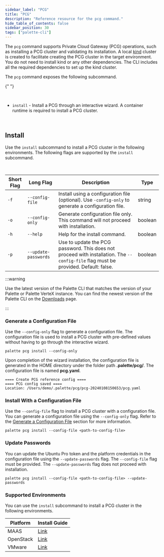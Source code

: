 ```yaml
---
sidebar_label: "PCG"
title: "PCG"
description: "Reference resource for the pcg command."
hide_table_of_contents: false
sidebar_position: 30
tags: ["palette-cli"]
---
```


The `pcg` command supports Private Cloud Gateway (PCG) operations, such as installing a PCG cluster and validating its
installation. A local [kind](https://kind.sigs.k8s.io/) cluster is created to facilitate creating the PCG cluster in the
target environment. You do not need to install kind or any other dependencies. The CLI includes all the required
dependencies to set up the kind cluster.

The `pcg` command exposes the following subcommand.

{" "}

<br />

- `install` - Install a PCG through an interactive wizard. A container runtime is required to install a PCG cluster.

<br />

## Install

Use the `install` subcommand to install a PCG cluster in the following environments. The following flags are supported
by the `install` subcommand.

<br />

| **Short Flag** | **Long Flag**        | **Description**                                                                                                                     | **Type** |
| -------------- | -------------------- | ----------------------------------------------------------------------------------------------------------------------------------- | -------- |
| `-f`           | `--config-file`      | Install using a configuration file (optional). Use `-config-only` to generate a configuration file.                                 | string   |
| `-o`           | `--config-only`      | Generate configuration file only. This command will not proceed with installation.                                                  | boolean  |
| `-h`           | `--help`             | Help for the install command.                                                                                                       | boolean  |
| `-p`           | `--update-passwords` | Use to update the PCG password. This does not proceed with installation. The `--config-file` flag must be provided. Default: false. | boolean  |

:::warning

Use the latest version of the Palette CLI that matches the version of your Palette or Palette VerteX instance. You can
find the newest version of the Palette CLI on the [Downloads](../../spectro-downloads.md#palette-cli) page.

:::

### Generate a Configuration File

Use the `--config-only` flag to generate a configuration file. The configuration file is used to install a PCG cluster
with pre-defined values without having to go through the interactive wizard.

```shell
palette pcg install --config-only
```

Upon completion of the wizard installation, the configuration file is generated in the HOME directory under the folder
path **.palette/pcg/**. The configuration file is named **pcg.yaml**.

```shell hideClipboard
==== Create PCG reference config ====
==== PCG config saved ====
Location: /Users/demo/.palette/pcg/pcg-20240108150653/pcg.yaml
```

### Install With a Configuration File

Use the `--config-file` flag to install a PCG cluster with a configuration file. You can generate a configuration file
using the `--config-only` flag. Refer to the [Generate a Configuration File](#generate-a-configuration-file) section for
more information.

```shell
palette pcg install --config-file <path-to-config-file>
```

### Update Passwords

You can update the Ubuntu Pro token and the platform credentials in the configuration file using the
`--update-passwords` flag. The `--config-file` flag must be provided. The `--update-passwords` flag does not proceed
with installation.

```shell
palette pcg install --config-file <path-to-config-file> --update-passwords
```

### Supported Environments

You can use the `install` subcommand to install a PCG cluster in the following environments.

| **Platform** | **Install Guide**                                                                            |
| ------------ | -------------------------------------------------------------------------------------------- |
| MAAS         | [Link](../../clusters/data-center/maas/install-manage-maas-pcg.md#install-pcg)               |
| OpenStack    | [Link](../../clusters/data-center/openstack.md#installing-private-cloud-gateway---openstack) |
| VMware       | [Link](../../clusters/data-center/vmware.md#create-vmware-cloud-gateway)                     |
